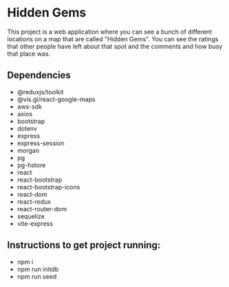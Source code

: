 # Hidden Gems
This project is a web application where you can see a bunch of different locations on a map that are called "Hidden Gems". You can see the ratings that other people have left about that spot and the comments and how busy that place was.

## Dependencies
- @reduxjs/toolkit
- @vis.gl/react-google-maps
- aws-sdk
- axios
- bootstrap
- dotenv
- express
- express-session
- morgan
- pg
- pg-hstore
- react
- react-bootstrap
- react-bootstrap-icons
- react-dom
- react-redux
- react-router-dom
- sequelize
- vite-express

## Instructions to get project running:
- npm i
- npm run initdb
- npm run seed